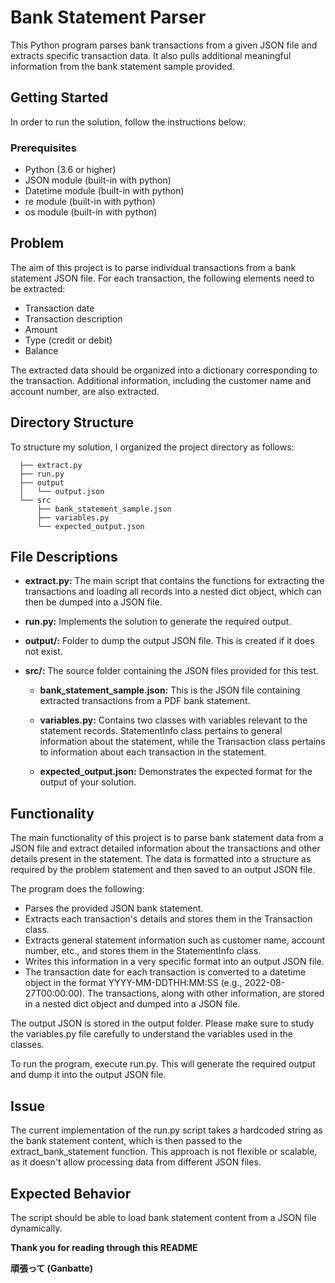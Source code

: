 
#  Bank Statement Parser

This Python program parses bank transactions from a given JSON file and extracts specific transaction data. It also pulls additional meaningful information from the bank statement sample provided.

## Getting Started
In order to run the solution, follow the instructions below:

### Prerequisites

- Python (3.6 or higher)
- JSON module (built-in with python)
- Datetime module (built-in with python)
- re module (built-in with python)
- os module (built-in with python)

## Problem
The aim of this project is to parse individual transactions from a bank statement JSON file. For each transaction, the following elements need to be extracted:

- Transaction date
- Transaction description
- Amount
- Type (credit or debit)
- Balance

The extracted data should be organized into a dictionary corresponding to the transaction. Additional information, including the customer name and account number, are also extracted.


 
## Directory Structure

To structure my solution, I organized the project directory as follows:

```- root
  ├── extract.py
  ├── run.py
  ├── output
  │   └── output.json
  └── src
      ├── bank_statement_sample.json
      ├── variables.py
      └── expected_output.json
```



## File Descriptions

- **extract.py:** The main script that contains the functions for extracting the transactions and loading all records into a nested dict object, which can then be dumped into a JSON file.

- **run.py:** Implements the solution to generate the required output.
- **output/:** Folder to dump the output JSON file. This is created if it does not exist.
- **src/:** The source folder containing the JSON files provided for this test.

  - **bank_statement_sample.json:** This is the JSON file containing extracted transactions from a PDF bank statement.

  - **variables.py:** Contains two classes with variables relevant to the statement records. StatementInfo class pertains to general information about the statement, while the Transaction class pertains to information about each transaction in the statement.

  - **expected_output.json:** Demonstrates the expected format for the output of your solution.
 
 



## Functionality
The main functionality of this project is to parse bank statement data from a JSON file and extract detailed information about the transactions and other details present in the statement. The data is formatted into a structure as required by the problem statement and then saved to an output JSON file.

The program does the following:

- Parses the provided JSON bank statement.
- Extracts each transaction's details and stores them in the Transaction class.
- Extracts general statement information such as customer name, account number, etc., and stores them in the StatementInfo class.
- Writes this information in a very specific format into an output JSON file.
- The transaction date for each transaction is converted to a datetime object in the format YYYY-MM-DDTHH:MM:SS (e.g., 2022-08-27T00:00:00). The transactions, along with other information, are stored in a nested dict object and dumped into a JSON file.

The output JSON is stored in the output folder. Please make sure to study the variables.py file carefully to understand the variables used in the classes.

To run the program, execute run.py. This will generate the required output and dump it into the output JSON file.

## Issue

The current implementation of the run.py script takes a hardcoded string as the bank statement content, which is then passed to the extract_bank_statement function. This approach is not flexible or scalable, as it doesn't allow processing data from different JSON files.

## Expected Behavior
The script should be able to load bank statement content from a JSON file dynamically.



**Thank you for reading through this README**

 **頑張って (Ganbatte)**



